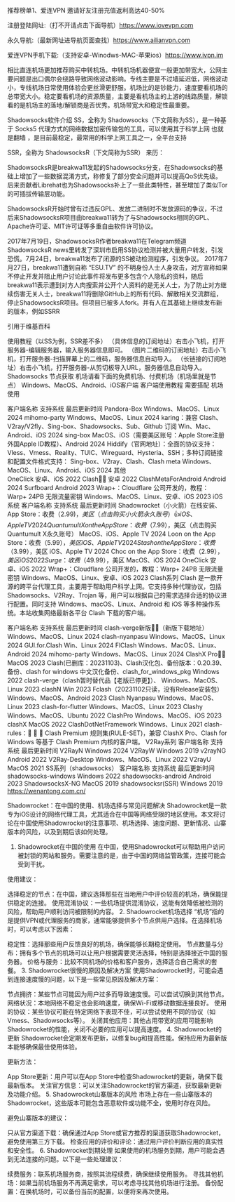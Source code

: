 推荐榜单1、爱连VPN 邀请好友注册充值返利高达40-50% 

注册登陆网址:（打不开请点击下面导航）https://www.iovevpn.com

永久导航:（最新网址进导航页面查找）https://www.ailianvpn.com

爱连VPN手机下载:（支持安卓-Winodws-MAC-苹果ios）https://www.ivpn.im

相比直连机场更加推荐购买中转机场。中转机场机器便宜一般更加带宽大，公网主要问题是出口偶尔会绕路导致网络波动影响。专线主要是不过墙延迟低，网络波动小，专线机场日常使用体验会更丝滑更舒服。机场比的是钞能力，速度要看机场的总带宽大小。稳定要看机场的资源质量，主要是看机场主的上游的线路质量，解锁看的是机场主的落地/解锁商是否优秀。机场带宽大和稳定性最重要。

Shadowsocks软件介绍
SS，全称为 Shadowsocks（下文简称为SS），是一种基于 Socks5 代理方式的网络数据加密传输包的工具，可以使用其于科学上网 也就是翻墙 ，是目前最稳定，最常用的科学上网工具之一，全平台支持

SSR，全称为 ShadowsocksR（下文简称为SSR） 来历：

ShadowsocksR是breakwa11发起的Shadowsocks分支，在Shadowsocks的基础上增加了一些数据混淆方式，称修复了部分安全问题并可以提高QoS优先级。后来贡献者Librehat也为Shadowsocks补上了一些此类特性，甚至增加了类似Tor的可插拔传输层功能。

ShadowsocksR开始时曾有过违反GPL、发放二进制时不发放源码的争议，不过后来ShadowsocksR项目由breakwa11转为了与Shadowsocks相同的GPL、Apache许可证、MIT许可证等多重自由软件许可协议。

2017年7月19日，ShadowsocksR作者breakwa11在Telegram频道ShadowsocksR news里转发了深圳市启用SS协议检测并被大量用户转发，引发恐慌。7月24日，breakwa11发布了闭源的SS被动检测程序，引发争议。 2017年7月27日，breakwa11遭到自称 “ESU.TV” 的不明身份人士人身攻击，对方宣称如果不停止开发并阻止用户讨论此事件将发布更多包含个人隐私的资料，随后breakwa11表示遭到对方人肉搜索并公开个人资料的是无关人士，为了防止对方继续伤害无关人士，breakwa11将删除GitHub上的所有代码、解散相关交流群组，停止ShadowsocksR项目。但项目已被多人fork。并有人在其基础上继续发布新的版本，例如SSRR

引用于维基百科

使用教程（以SS为例，SSR差不多）
（具体信息的订阅地址）右击小飞机，打开服务器-编辑服务器，输入服务器信息即可。
（图片二维码的订阅地址）右击小飞机，打开服务器-扫描屏幕上的二维码，服务器信息自动导入。
（长链接的订阅地址）右击小飞机，打开服务器-从剪切板导入URL，服务器信息自动导入。
Shadowsocks 节点获取
机场请看下面的免费机场、付费机场（机场里就是节点）
Windows、MacOS、Android、iOS客户端
客户端使用教程 需要搭配 机场 使用

客户端名称	支持系统	最后更新时间
Pandora-Box	Windows、MacOS、Linux	2024
mihomo-party	Windows、MacOS、Linux	2024
karing：兼容 Clash、V2ray/V2fly、Sing-box、Shadowsocks、Sub、Github 订阅	Win、Mac、Android、iOS	2024
sing-box	MacOS、iOS（需要美区账号：Apple Store注册外国Apple ID教程）、Android	2024
Hiddify（官网地址）：全面的协议支持：Vless、Vmess、Reality、TUIC、Wireguard、Hysteria、SSH；多种订阅链接和配置文件格式支持： Sing-box、V2ray、Clash、Clash meta	Windows、MacOS、Linux、Android、iOS	2024
其他	
OneClick	安卓、iOS	2022
Clash👍🏻	安卓	2022
ClashMetaForAndroid	Android	2024
Surfboard	Android	2023
Wrap+：Cloudflare 公司开发的，教程：Warp+ 24PB 无限流量密钥	Windows、MacOS、Linux、安卓、iOS	2023
iOS系统
客户端名称	支持系统	最后更新时间
Shadowrocket（小火箭）在线安装、App Store：收费（$2.99)，美区（点击购买小火箭永久账号）👍	iOS、Apple TV	2024
Quantumult X on the App Store：收费（$7.99），美区（点击购买Quantumult X永久账号）	MacOS、iOS、Apple TV	2024
Loon on the App Store：收费（$5.99），美区	iOS、Apple TV	2024
Stash on the App Store：收费（$3.99），美区	iOS、Apple TV	2024
Choc on the App Store：收费（$2.99），美区	iOS	2022
Surge：收费（$49.99），美区	MacOS、iOS	2024
OneClick	安卓、iOS	2022
Wrap+：Cloudflare 公司开发的，教程：Warp+ 24PB 无限流量密钥	Windows、MacOS、Linux、安卓、iOS	2023
Clash系列
Clash 是一款开源的跨平台代理工具，主要用于帮助用户科学上网。它支持多种代理协议，包括 Shadowsocks、V2Ray、Trojan 等，用户可以根据自己的需求选择合适的协议进行配置。同时支持 Windows、macOS、Linux、Android 和 iOS 等多种操作系统。本站收集网络最新各平台 Clash 下载的客户端。

客户端名称	支持系统	最后更新时间
clash-verge新版👍🏻（新版下载地址）	Windows、MacOS、Linux	2024
clash-nyanpasu	Windows、MacOS、Linux	2024
GUI.for.Clash	Win、Linux	2024
FlClash	Windows、MacOS、Linux、Android	2024
mihomo-party	Windows、MacOS、Linux	2024
ClashX Pro👍🏻	MacOS	2023
Clash(已删库：20231103)、Clash汉化包、备份版本：0.20.39、备份、clash for windows 中文汉化备份、clash_for_windows_pkg	Windows	2022
clash-verge（clash暂时替代品【老版已停更】）、	Windows、MacOS、Linux	2023
clashN	Win	2023
Fclash（20231102只读，没有Release安装包）	Windows、MacOS、Android	2023
Clash Nyanpasu	Windows、MacOS、Linux	2023
clash-for-flutter	Windows、MacOS、Linux	2023
Clashy	Windows、MacOS、Ubuntu	2022
ClashPro	Windows、MacOS、iOS	2023
clashX	MacOS	2022
ClashDotNetFramework	Windows、Linux	2021
clash-rules：🦄️ 🎃 👻 Clash Premium 规则集(RULE-SET)，兼容 ClashX Pro、Clash for Windows 等基于 Clash Premium 内核的客户端。
V2Ray系列
客户端名称	支持系统	最后更新时间
V2RayN	Windows	2024
V2RayW	Windows	2019
v2rayNG	Android	2022
V2Ray-Desktop	Windows、MacOS、Linux	2022
V2rayU	MacOS	2021
SS系列（shadowsocks）
客户端名称	支持系统	最后更新时间
shadowsocks-windows	Windows	2022
shadowsocks-android	Android	2023
ShadowsocksX-NG	MacOS	2019
shadowsocksr(SSR)	Windows	2019
https://wenantong.com.cn/

Shadowrocket：在中国的使用、机场选择与常见问题解决
Shadowrocket是一款专为iOS设计的网络代理工具，尤其适合在中国等网络受限的地区使用。本文将讨论在中国使用Shadowrocket的注意事项、机场选择、速度问题、更新情况、山寨版本的风险，以及到期后该如何处理。

1. Shadowrocket在中国的使用
在中国，使用Shadowrocket可以帮助用户访问被封锁的网站和服务。需要注意的是，由于中国的网络监管政策，连接可能会受到干扰。

使用建议：

选择稳定的节点：在中国，建议选择那些在当地用户中评价较高的机场，确保能提供稳定的连接。
使用混淆协议：一些机场提供混淆协议，这能有效降低被检测的风险，帮助用户顺利访问被限制的内容。
2. Shadowrocket机场选择
“机场”指的是提供VPN或代理服务的商家，通常能够提供多个节点供用户选择。在选择机场时，可以考虑以下因素：

稳定性：选择那些用户反馈良好的机场，确保能够长期稳定使用。
节点数量与分布：拥有多个节点的机场可以让用户根据需要灵活选择，特别是选择接近中国的服务器。
价格与服务：比较不同机场的价格和客户服务，选择适合自己需求的套餐。
3. Shadowrocket很慢的原因及解决方案
使用Shadowrocket时，可能会遇到连接速度慢的问题，以下是一些常见原因及解决方案：

节点拥挤：某些节点可能因为用户过多而导致速度慢。可以尝试切换到其他节点。
网络状况：本地网络不稳定也会影响速度，确保Wi-Fi或移动数据连接良好。
使用的协议：某些协议可能在特定网络下表现不佳，可以尝试使用不同的协议（如Vmess、Shadowsocks等）。
关闭其他应用：其他占用带宽的应用可能影响Shadowrocket的性能，关闭不必要的应用可以提高速度。
4. Shadowrocket的更新
Shadowrocket会定期发布更新，以修复bug和提高性能。保持应用为最新版本能够确保最佳使用体验。

更新方法：

App Store更新：用户可以在App Store中检查Shadowrocket的更新，确保下载最新版本。
关注官方信息：可以关注Shadowrocket的官方渠道，获取最新更新及功能介绍。
5. Shadowrocket山寨版本的风险
市场上存在一些山寨版本的Shadowrocket，这些版本可能包含恶意软件或功能不全，使用时存在风险。

避免山寨版本的建议：

只从官方渠道下载：确保通过App Store或官方推荐的渠道获取Shadowrocket，避免使用第三方下载。
检查应用的评价和评论：通过用户评价判断应用的真实性和安全性。
6. Shadowrocket到期处理
如果使用的机场服务到期，用户可能会遇到无法连接的问题。以下是一些处理建议：

续费服务：联系机场服务商，按照其流程续费，确保继续使用服务。
寻找其他机场：如果当前机场服务不再满足需求，可以考虑寻找其他机场进行注册。
备份配置：在换机场时，可以备份当前的配置，以便将来再次使用。
